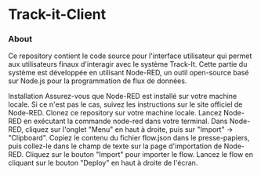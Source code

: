 Track-it-Client
===============

### About

Ce repository contient le code source pour l'interface utilisateur qui permet aux utilisateurs finaux d'interagir avec le système Track-It. Cette partie du système est développée en utilisant Node-RED, un outil open-source basé sur Node.js pour la programmation de flux de données.

Installation
Assurez-vous que Node-RED est installé sur votre machine locale. Si ce n'est pas le cas, suivez les instructions sur le site officiel de Node-RED.
Clonez ce repository sur votre machine locale.
Lancez Node-RED en exécutant la commande node-red dans votre terminal.
Dans Node-RED, cliquez sur l'onglet "Menu" en haut à droite, puis sur "Import" -> "Clipboard".
Copiez le contenu du fichier flow.json dans le presse-papiers, puis collez-le dans le champ de texte sur la page d'importation de Node-RED.
Cliquez sur le bouton "Import" pour importer le flow.
Lancez le flow en cliquant sur le bouton "Deploy" en haut à droite de l'écran.
